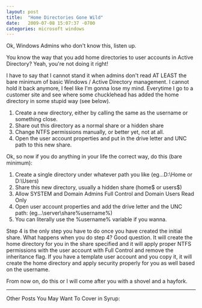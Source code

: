 ```yaml
---
layout: post
title:  "Home Directories Gone Wild"
date:   2009-07-08 15:07:37 -0700
categories: microsoft windows
---
```


Ok, Windows Admins who don't know this, listen up.
 
You know the way that you add home directories to user accounts in Active Directory? 
Yeah, you're not doing it right!
 
I have to say that I cannot stand it when admins don't read AT LEAST the bare minimum of basic Windows / Active Directory management. I cannot hold it back anymore, I feel like I'm gonna lose my mind. Everytime I go to a customer site and see where some chucklehead has added the home directory in some stupid way (see below).
 
 1. Create a new directory, either by calling the same as the username or something close.
 2. Share out this directory as a normal share or a hidden share
 3. Change NTFS permissions manually, or better yet, not at all.
 4. Open the user account properties and put in the drive letter and UNC path to this new share.
 
Ok, so now if you do anything in your life the correct way, do this (bare minimum):
 
 1. Create a single directory under whatever path you like (eg...D:\Home or D:\Users)
 2. Share this new directory, usually a hidden share (home$ or users$)
 3. Allow SYSTEM and Domain Admins Full Control and Domain Users Read Only
 4. Open user account properties and add the drive letter and the UNC path:
  (eg...\\server\share\%username%)
 5. You can literally use the %username% variable if you wanna.
 
Step 4 is the only step you have to do once you have created the initial share. What happens when you do step 4? Good question. It will create the home directory for you in the share specified and it will apply proper NTFS permissions with the user account with Full Control and remove the inheritance flag.
If you have a template user account and you copy it, it will create the home directory and apply security properly for you as well based on the username.
 
From now on, do this or I will come after you with a shovel and a hayfork.




---


Other Posts You May Want To Cover in Syrup: